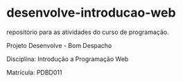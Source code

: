 # desenvolve-introducao-web
repositório para as atividades do curso de programação.

Projeto Desenvolve - Bom Despacho

Disciplina: Introdução a Programação Web

Matrícula: PDBD011
